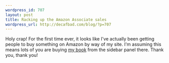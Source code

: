```yaml
--- 
wordpress_id: 707
layout: post
title: Racking up the Amazon Associate sales
wordpress_url: http://decafbad.com/blog/?p=707
---
```

Holy crap!  For the first time ever, it looks like I've actually been getting people to buy something on Amazon by way of my site.  I'm assuming this means lots of you are buying [my book](http://www.amazon.com/exec/obidos/ASIN/0764597582/0xdecafbad01-20?creative=327641&camp=14573&link_code=as1) from the sidebar panel there.  Thank you, thank you!
